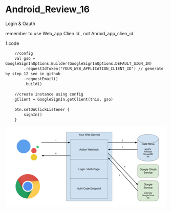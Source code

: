 # Android_Review_16
Login &amp; Oauth 


remember to use Web_app Clien Id , not Anroid_app_clien_id.

1.code


        //config
        val gso = GoogleSignInOptions.Builder(GoogleSignInOptions.DEFAULT_SIGN_IN)
            .requestIdToken("YOUR_WEB_APPLICATION_CLIENT_ID") // generate by step 12 see in github
            .requestEmail()
            .build()

        //create instance using config
        gClient = GoogleSignIn.getClient(this, gso)

        btn.setOnClickListener {
            signIn()
        }

![](https://raw.githubusercontent.com/QueenieCplusplus/Android_Review_16/main/gauth.png)
